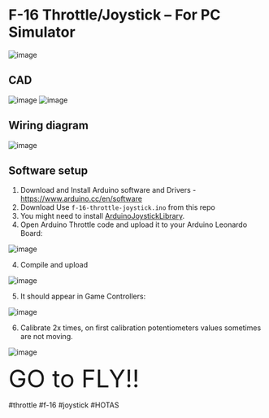 # F-16 Throttle/Joystick – For PC Simulator
![image](https://user-images.githubusercontent.com/7328558/197632396-22655bcb-2a24-46a7-82c3-da91d55e3224.png)

## CAD
![image](https://user-images.githubusercontent.com/7328558/197632446-98994096-f75b-42e0-8bfd-01deeeb870e3.png)
![image](https://user-images.githubusercontent.com/7328558/197632454-305ad25f-c329-4e6b-a6ac-291d6c344639.png)

## Wiring diagram

![image](https://user-images.githubusercontent.com/7328558/197632329-93028112-ffeb-41ed-af73-5560b355bae9.png)

## Software setup
1. Download and Install Arduino software and Drivers - https://www.arduino.cc/en/software
2. Download Use `f-16-throttle-joystick.ino` from this repo
3. You might need to install [ArduinoJoystickLibrary](https://github.com/MHeironimus/ArduinoJoystickLibrary).
4. Open Arduino Throttle code and upload it to your Arduino Leonardo Board:

![image](https://user-images.githubusercontent.com/7328558/197633167-c6cf5991-133d-48b7-9cbb-6d5cc78eacdc.png)

4. Compile and upload

![image](https://user-images.githubusercontent.com/7328558/197633179-2979a04b-75f1-47bb-baf3-8e347f7d6542.png)

5. It should appear in Game Controllers:

![image](https://user-images.githubusercontent.com/7328558/197633353-6abb8d58-0ff4-4881-884b-37bd221dee1b.png)

6. Calibrate 2x times, on first calibration potentiometers values sometimes are not moving.

![image](https://user-images.githubusercontent.com/7328558/197633393-6d02eb61-5b84-4f60-b9cb-142b33594b83.png)

<font size="7"> GO to FLY!! </font>


\#throttle \#f-16 \#joystick \#HOTAS
